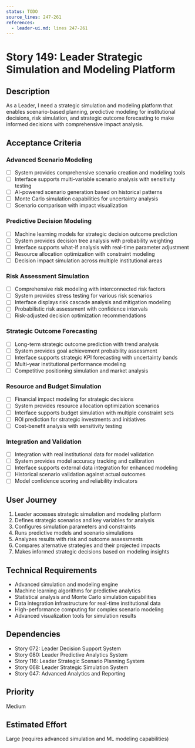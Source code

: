 ```yaml
---
status: TODO
source_lines: 247-261
references:
  - leader-ui.md: lines 247-261
---
```


# Story 149: Leader Strategic Simulation and Modeling Platform

## Description
As a Leader, I need a strategic simulation and modeling platform that enables scenario-based planning, predictive modeling for institutional decisions, risk simulation, and strategic outcome forecasting to make informed decisions with comprehensive impact analysis.

## Acceptance Criteria

### Advanced Scenario Modeling
- [ ] System provides comprehensive scenario creation and modeling tools
- [ ] Interface supports multi-variable scenario analysis with sensitivity testing
- [ ] AI-powered scenario generation based on historical patterns
- [ ] Monte Carlo simulation capabilities for uncertainty analysis
- [ ] Scenario comparison with impact visualization

### Predictive Decision Modeling
- [ ] Machine learning models for strategic decision outcome prediction
- [ ] System provides decision tree analysis with probability weighting
- [ ] Interface supports what-if analysis with real-time parameter adjustment
- [ ] Resource allocation optimization with constraint modeling
- [ ] Decision impact simulation across multiple institutional areas

### Risk Assessment Simulation
- [ ] Comprehensive risk modeling with interconnected risk factors
- [ ] System provides stress testing for various risk scenarios
- [ ] Interface displays risk cascade analysis and mitigation modeling
- [ ] Probabilistic risk assessment with confidence intervals
- [ ] Risk-adjusted decision optimization recommendations

### Strategic Outcome Forecasting
- [ ] Long-term strategic outcome prediction with trend analysis
- [ ] System provides goal achievement probability assessment
- [ ] Interface supports strategic KPI forecasting with uncertainty bands
- [ ] Multi-year institutional performance modeling
- [ ] Competitive positioning simulation and market analysis

### Resource and Budget Simulation
- [ ] Financial impact modeling for strategic decisions
- [ ] System provides resource allocation optimization scenarios
- [ ] Interface supports budget simulation with multiple constraint sets
- [ ] ROI prediction for strategic investments and initiatives
- [ ] Cost-benefit analysis with sensitivity testing

### Integration and Validation
- [ ] Integration with real institutional data for model validation
- [ ] System provides model accuracy tracking and calibration
- [ ] Interface supports external data integration for enhanced modeling
- [ ] Historical scenario validation against actual outcomes
- [ ] Model confidence scoring and reliability indicators

## User Journey
1. Leader accesses strategic simulation and modeling platform
2. Defines strategic scenarios and key variables for analysis
3. Configures simulation parameters and constraints
4. Runs predictive models and scenario simulations
5. Analyzes results with risk and outcome assessments
6. Compares alternative strategies and their projected impacts
7. Makes informed strategic decisions based on modeling insights

## Technical Requirements
- Advanced simulation and modeling engine
- Machine learning algorithms for predictive analytics
- Statistical analysis and Monte Carlo simulation capabilities
- Data integration infrastructure for real-time institutional data
- High-performance computing for complex scenario modeling
- Advanced visualization tools for simulation results

## Dependencies
- Story 072: Leader Decision Support System
- Story 080: Leader Predictive Analytics System
- Story 116: Leader Strategic Scenario Planning System
- Story 068: Leader Strategic Simulation System
- Story 047: Advanced Analytics and Reporting

## Priority
Medium

## Estimated Effort
Large (requires advanced simulation and ML modeling capabilities)